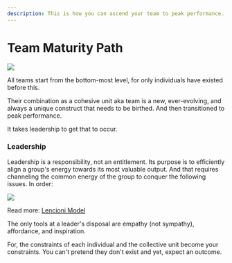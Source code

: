 ```yaml
---
description: This is how you can ascend your team to peak performance.
---
```


# Team Maturity Path

![](https://www.thevantageproject.com/assets/img/ig1.png)

All teams start from the bottom-most level, for only individuals have existed before this.   
  
Their combination as a cohesive unit aka team is a new, ever-evolving, and always a unique construct that needs to be birthed. And then transitioned to peak performance. 

It takes leadership to get that to occur.



### Leadership

Leadership is a responsibility, not an entitlement. Its purpose is to efficiently align a group's energy towards its most valuable output. And that requires channeling the common energy of the group to conquer the following issues. In order:

![](https://www.thevantageproject.com/assets/img/ig2.png)

Read more: [Lencioni Model](https://www.wrike.com/blog/6-different-team-effectiveness-models/)

The only tools at a leader's disposal are empathy \(not sympathy\), affordance, and inspiration. 

For, the constraints of each individual and the collective unit become your constraints. You can't pretend they don't exist and yet, expect an outcome.




